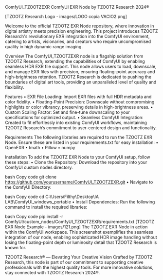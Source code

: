 ComfyUI_TZOOTZEXR
ComfyUI EXR Node by TZOOTZ Research 2024®

[TZOOTZ Research Logo - images/LOGO copia VACIO2.png]

Welcome to the official TZOOTZ EXR Node repository, where innovation in digital artistry meets precision engineering. This project introduces TZOOTZ Research's revolutionary EXR integration into the ComfyUI environment, catering to artists, visionaries, and creators who require uncompromised quality in high dynamic range imaging.

Overview
The ComfyUI_TZOOTZEXR node is a flagship solution from TZOOTZ Research, extending the capabilities of ComfyUI by enabling seamless HDR EXR file support. This node allows users to load, downscale, and manage EXR files with precision, ensuring floating-point accuracy and high-brightness retention. TZOOTZ Research is dedicated to pushing the boundaries of digital art tools, providing an unparalleled level of quality and flexibility.

Features
• EXR File Loading: Import EXR files with full HDR metadata and color fidelity.
• Floating-Point Precision: Downscale without compromising highlights or color vibrancy, preserving details in high-brightness areas.
• Custom Scaling Factor: Set and fine-tune downscaling to your specifications for optimized output.
• Seamless ComfyUI Integration: Created to fit effortlessly into existing ComfyUI workflows, maintaining TZOOTZ Research’s commitment to user-centered design and functionality.

Requirements
The following libraries are required to run the TZOOTZ EXR Node. Ensure these are listed in your requirements.txt for easy installation:
• OpenEXR
• Imath
• Pillow
• numpy

Installation
To add the TZOOTZ EXR Node to your ComfyUI setup, follow these steps:
• Clone the Repository:
Download the repository into your ComfyUI custom nodes directory.

bash
Copy code
git clone https://github.com/yourusername/ComfyUI_TZOOTZEXR.git
• Navigate to the ComfyUI Directory:

bash
Copy code
cd C:\Users\Filthy\Desktop\IA LAB\ComfyUI_windows_portable
• Install Dependencies:
Run the following command to install the required libraries:

bash
Copy code
pip install -r ComfyUI/custom_nodes/ComfyUI_TZOOTZEXR/requirements.txt
[TZOOTZ EXR Node Example - images/121.png]
The TZOOTZ EXR Node in action within the ComfyUI workspace. This screenshot exemplifies the seamless integration of our node, enabling sophisticated HDR image handling without losing the floating-point depth or luminosity detail that TZOOTZ Research is known for.

TZOOTZ Research® — Elevating Your Creative Vision
Crafted by TZOOTZ Research, this node is part of our commitment to supporting creative professionals with the highest quality tools. For more innovative solutions, stay connected with TZOOTZ Research 2024®.
